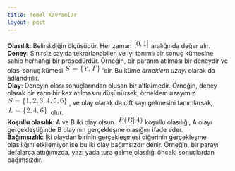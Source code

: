 ```yaml
---
title: Temel Kavramlar
layout: post
---
```


**Olasılık**: Belirsizliğin ölçüsüdür. Her zaman ![0101](imgs/01_01.png) aralığında değer alır.  
**Deney**:  Sınırsız sayıda tekrarlanabilen ve iyi tanımlı bir sonuç kümesine sahip herhangi bir prosedürdür. Örneğin, bir paranın atılması bir deneydir ve olası sonuç kümesi ![0102](./imgs/01_02.png)'dir. Bu küme _örneklem uzayı_ olarak da adlandırılır.  
**Olay**: Deneyin olası sonuçlarından oluşan bir altkümedir. Örneğin, deney olarak bir zarın bir kez atılmasını düşünürsek, örneklem uzayımız ![0103](imgs/01_03.png), ve olay olarak da çift sayı gelmesini tanımlarsak, ![0104](imgs/01_04.png) olur.  
**Koşullu olasılık**: A ve B iki olay olsun. ![0105](imgs/01_05.png) koşullu olasılığı, A olayı gerçekleştiğinde B olayının gerçekleşme olasığını ifade eder.  
**Bağımsızlık**: İki olaydan birinin gerçekleşmesi diğerinin gerçekleşme olasılığını etkilemiyor ise bu iki olay bağımsızdır denir. Örneğin, bir parayı defalarca attığımızda, yazı yada tura gelme olasılığı önceki sonuçlardan bağımsızdır.   
